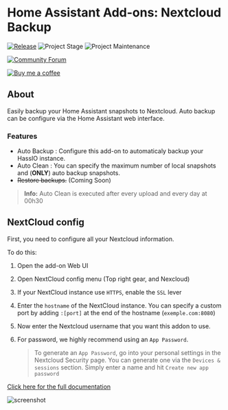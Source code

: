 # Home Assistant Add-ons: Nextcloud Backup

[![Release][release-shield]][release] ![Project Stage][project-stage-shield] ![Project Maintenance][maintenance-shield]

[![Community Forum][forum-shield]][forum]

[![Buy me a coffee][buymeacoffee-shield]][buymeacoffee]

## About

Easily backup your Home Assistant snapshots to Nextcloud.
Auto backup can be configure via the Home Assistant web interface.
### Features
- Auto Backup : Configure this add-on to automaticaly backup your HassIO instance.
- Auto Clean : You can specify the maximum number of local snapshots and (__ONLY__) auto backup snapshots.
- ~~Restore backups.~~ (Coming Soon)
> __Info:__
> Auto Clean is executed after every upload and every day at 00h30


## NextCloud config

First, you need to configure all your Nextcloud information.

To do this:
1. Open the add-on Web UI
1. Open NextCloud config menu (Top right gear, and Nexcloud)
1. If your NextCloud instance use `HTTPS`, enable the `SSL` lever
1. Enter the `hostname` of the NextCloud instance. You can specify a custom port by adding `:[port]` at the end of the hostname (`exemple.com:8080`)
1. Now enter the Nextcloud username that you want this addon to use.
1. For password, we highly recommend using an `App Password`.

    >To generate an `App Password`, go into your personal settings in the Nextcloud Security page. You can generate one via the `Devices & sessions` section. Simply enter a name and hit `Create new app password`

[Click here for the full documentation][docs]

![screenshot][image]

[buymeacoffee-shield]: https://www.buymeacoffee.com/assets/img/guidelines/download-assets-sm-2.svg
[buymeacoffee]: https://www.buymeacoffee.com/seb6596
[docs]: https://github.com/Sebclem/hassio-nextcloud-backup/blob/master/README.md
[forum-shield]: https://img.shields.io/badge/community-forum-brightgreen.svg
[forum]: https://community.home-assistant.io/
[maintenance-shield]: https://img.shields.io/maintenance/yes/2020.svg
[project-stage-shield]: https://img.shields.io/badge/project%20stage-beta-red.svg
[release-shield]: https://img.shields.io/badge/version-0.11.1-blue.svg
[release]:  https://img.shields.io/badge/version-0.11.1-blue.svg
[image]: https://github.com/Sebclem/hassio-nextcloud-backup/raw/master/images/screenshot.png
